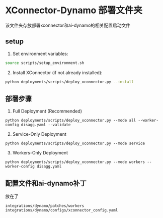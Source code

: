 # XConnector-Dynamo 部署文件夹

该文件夹存放部署xconnector和ai-dynamo的相关配置启动文件

## setup

1. Set environment variables:
```bash
source scripts/setup_environment.sh
```
2. Install XConnector (if not already installed):
```bash
python deployments/scripts/deploy_xconnector.py --install 
```
## 部署步骤

1. Full Deployment (Recommended)
```base
python deployments/scripts/deploy_xconnector.py --mode all --worker-config disagg.yaml --validate
```
2. Service-Only Deployment
```base
python deployments/scripts/deploy_xconnector.py --mode service
```
3. Workers-Only Deployment
```base
python deployments/scripts/deploy_xconnector.py --mode workers --worker-config disagg.yaml
```

## 配置文件和ai-dynamo补丁
放在了
```shell
integrations/dynamo/patches/workers
integrations/dynamo/configs/xconnector_config.yaml
```





